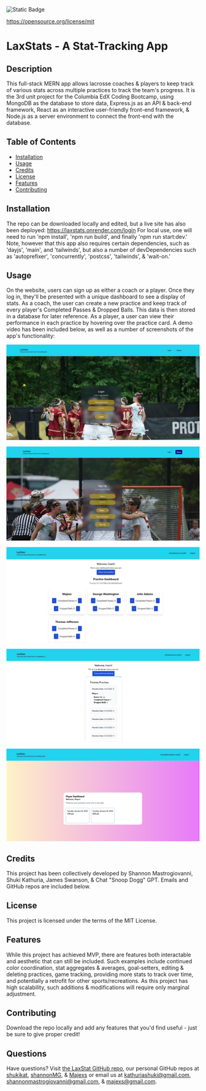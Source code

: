 ![Static Badge](https://img.shields.io/badge/License-MIT%20License-blue)

  https://opensource.org/license/mit
# LaxStats - A Stat-Tracking App
## Description
This full-stack MERN app allows lacrosse coaches & players to keep track of various stats across multiple practices to track the team's progress. It is the 3rd unit project for the Columbia EdX Coding Bootcamp, using MongoDB as the database to store data, Express.js as an API & back-end framework, React as an interactive user-friendly front-end framework, & Node.js as a server environment to connect the front-end with the database.
## Table of Contents
* [Installation](#installation)
* [Usage](#usage)
* [Credits](#credits)
* [License](#license)
* [Features](#features)
* [Contributing](#contributing)
## Installation
The repo can be downloaded locally and edited, but a live site has also been deployed: https://laxstats.onrender.com/login
For local use, one will need to run 'npm install', 'npm run build', and finally 'npm run start:dev.'
Note, however that this app also requires certain dependencies, such as 'dayjs', 'main', and 'tailwinds', but also a number of devDependencies such as 'autoprefixer', 'concurrently', 'postcss', 'tailwinds', & 'wait-on.' 
## Usage
On the website, users can sign up as either a coach or a player. Once they log in, they'll be presented with a unique dashboard to see a display of stats. As a coach, the user can create a new practice and keep track of every player's Completed Passes & Dropped Balls. This data is then stored in a database for later reference. As a player, a user can view their performance in each practice by hovering over the practice card. 
A demo video has been included below, as well as a number of screenshots of the app's functionality:

![LaxStats Login Page](./client/src/assets/LaxStats_Login.jpg)

![LaxStats Signup Page](./client/src/assets/SignUpPage.jpg)

![LaxStats Coach Dashboard Page, New Practice](./client/src/assets/CoachDashboardNewPractice.jpg)

![LaxStats Coach Dashboard Page, Previous Practices](./client/src/assets/CoachDashboardPreviousPractices.jpg)

![LaxStats Player Dashboard Page](./client/src/assets/PlayerDashboard.jpg)

## Credits
This project has been collectively developed by Shannon Mastrogiovanni, Shuki Kathuria, James Swanson, & Chat "Snoop Dogg" GPT. Emails and GitHub repos are included below.
## License
This project is licensed under the terms of the MIT License.
## Features
While this project has achieved MVP, there are features both interactable and aesthetic that can still be included. Such examples include continued color coordination, stat aggregates & averages, goal-setters, editing & deleting practices, game tracking, providing more stats to track over time, and potentially a retrofit for other sports/recreations. As this project has high scalability, such additions & modifications will require only marginal adjustment.
## Contributing
Download the repo locally and add any features that you'd find useful - just be sure to give proper credit!

## Questions
Have questions? Visit [the LaxStat GitHub repo](https://github.com/shannonMG/LaxStats), our personal GitHub repos at [shukikat](https://github.com/shukikat), [shannonMG](https://github.com/shannonMG), & [Majexs](https://github.com/Majexs) or email us at [kathuriashuki@gmail.com](mailto:kathuriashuki@gmail.com), [shannonmastrogiovanni@gmail.com](mailto:shannonmastrogiovanni@gmail.com), & [majexs@gmail.com](mailto:majexs@gmail.com).